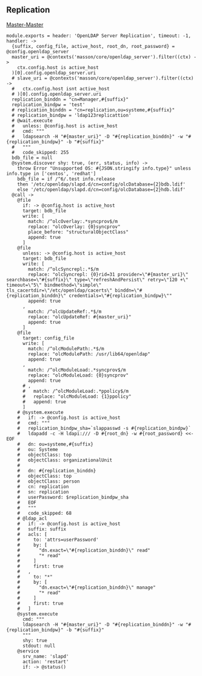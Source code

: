 
## Replication

[Master-Master](http://easylinuxtutorials.blogspot.fr/2013/11/multi-master-replication-of-openldap.html)

    module.exports = header: 'OpenLDAP Server Replication', timeout: -1, handler: ->
      {suffix, config_file, active_host, root_dn, root_password} = @config.openldap_server
      master_uri = @contexts('masson/core/openldap_server').filter((ctx) ->
        ctx.config.host is active_host
      )[0].config.openldap_server.uri
      # slave_uri = @contexts('masson/core/openldap_server').filter((ctx) ->
      #   ctx.config.host isnt active_host
      # )[0].config.openldap_server.uri
      replication_binddn = "cn=Manager,#{suffix}"
      replication_bindpw = 'test'
      # replication_binddn = "cn=replication,ou=systeme,#{suffix}"
      # replication_bindpw = 'ldap123replicattion'
      # @wait.execute
      #   unless: @config.host is active_host
      #   cmd: """
      #   ldapsearch -H "#{master_uri}" -D "#{replication_binddn}" -w "#{replication_bindpw}" -b "#{suffix}"
      #   """
      #   code_skipped: 255
      bdb_file = null
      @system.discover shy: true, (err, status, info) ->
        throw Error "Unsupported OS: #{JSON.stringify info.type}" unless info.type in ['centos', 'redhat']
        bdb_file = if /^6/.test info.release
        then '/etc/openldap/slapd.d/cn=config/olcDatabase={2}bdb.ldif'
        else '/etc/openldap/slapd.d/cn=config/olcDatabase={2}hdb.ldif'
      @call ->
        @file
          if: -> @config.host is active_host
          target: bdb_file
          write: [
            match: /^olcOverlay:.*syncprov$/m
            replace: "olcOverlay: {0}syncprov"
            place_before: "structuralObjectClass"
            append: true
          ]
        @file
          unless: -> @config.host is active_host
          target: bdb_file
          write: [
            match: /^olcSyncrepl:.*$/m
            replace: "olcSyncrepl: {0}rid=31 provider=\"#{master_uri}\" searchbase=\"#{suffix}\" type=\"refreshAndPersist\" retry=\"120 +\" timeout=\"5\" bindmethod=\"simple\" tls_cacertdir=\"/etc/openldap/cacerts\" binddn=\"#{replication_binddn}\" credentials=\"#{replication_bindpw}\""
            append: true
          ,
            match: /^olcUpdateRef:.*$/m
            replace: "olcUpdateRef: #{master_uri}"
            append: true
          ]
        @file
          target: config_file
          write: [
            match: /^olcModulePath:.*$/m
            replace: "olcModulePath: /usr/lib64/openldap"
            append: true
          ,
            match: /^olcModuleLoad:.*syncprov$/m
            replace: "olcModuleLoad: {0}syncprov"
            append: true
          # ,
          #   match: /^olcModuleLoad:.*ppolicy$/m
          #   replace: "olcModuleLoad: {1}ppolicy"
          #   append: true
          ]
        # @system.execute
        #   if: -> @config.host is active_host
        #   cmd: """
        #   replication_bindpw_sha=`slappasswd -s #{replication_bindpw}`
        #   ldapadd -c -H ldapi:/// -D #{root_dn} -w #{root_password} <<-EOF
        #   dn: ou=systeme,#{suffix}
        #   ou: Systeme
        #   objectClass: top
        #   objectClass: organizationalUnit
        # 
        #   dn: #{replication_binddn}
        #   objectClass: top
        #   objectClass: person
        #   cn: replication
        #   sn: replication
        #   userPassword: $replication_bindpw_sha
        #   EOF
        #   """
        #   code_skipped: 68
        # @ldap_acl
        #   if: -> @config.host is active_host
        #   suffix: suffix
        #   acls: [
        #     to: 'attrs=userPassword'
        #     by: [
        #       "dn.exact=\"#{replication_binddn}\" read"
        #       "* read"
        #     ]
        #     first: true
        #   ,
        #     to: "*"
        #     by: [
        #       "dn.exact=\"#{replication_binddn}\" manage"
        #       "* read"
        #     ]
        #     first: true
        #   ]
        @system.execute
          cmd: """
          ldapsearch -H "#{master_uri}" -D "#{replication_binddn}" -w "#{replication_bindpw}" -b "#{suffix}"
          """
          shy: true
          stdout: null
        @service
          srv_name: 'slapd'
          action: 'restart'
          if: -> @status()
